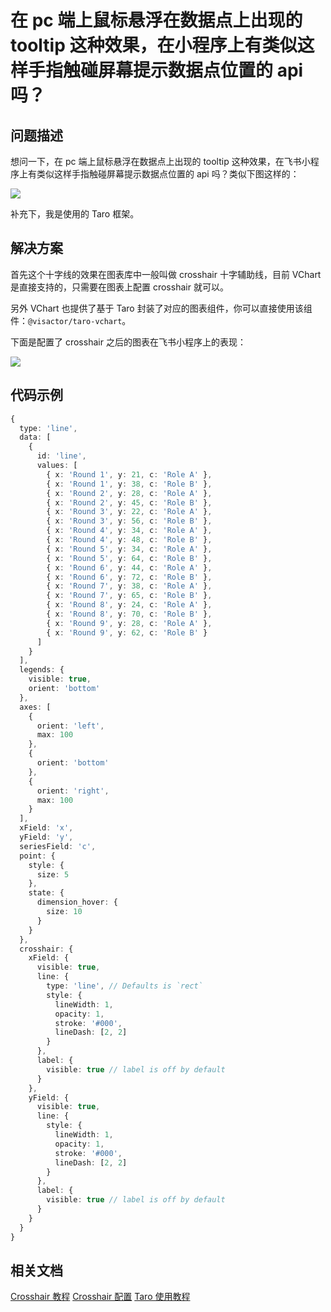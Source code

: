 # 在 pc 端上鼠标悬浮在数据点上出现的 tooltip 这种效果，在小程序上有类似这样手指触碰屏幕提示数据点位置的 api 吗？

## 问题描述

想问一下，在 pc 端上鼠标悬浮在数据点上出现的 tooltip 这种效果，在飞书小程序上有类似这样手指触碰屏幕提示数据点位置的 api 吗？类似下图这样的：

![](/vchart/faq/94-0.png)

补充下，我是使用的 Taro 框架。

## 解决方案

首先这个十字线的效果在图表库中一般叫做 crosshair 十字辅助线，目前 VChart 是直接支持的，只需要在图表上配置 crosshair 就可以。

另外 VChart 也提供了基于 Taro 封装了对应的图表组件，你可以直接使用该组件：`@visactor/taro-vchart`。

下面是配置了 crosshair 之后的图表在飞书小程序上的表现：

![](94-1.gif)

## 代码示例

```ts
{
  type: 'line',
  data: [
    {
      id: 'line',
      values: [
        { x: 'Round 1', y: 21, c: 'Role A' },
        { x: 'Round 1', y: 38, c: 'Role B' },
        { x: 'Round 2', y: 28, c: 'Role A' },
        { x: 'Round 2', y: 45, c: 'Role B' },
        { x: 'Round 3', y: 22, c: 'Role A' },
        { x: 'Round 3', y: 56, c: 'Role B' },
        { x: 'Round 4', y: 34, c: 'Role A' },
        { x: 'Round 4', y: 48, c: 'Role B' },
        { x: 'Round 5', y: 34, c: 'Role A' },
        { x: 'Round 5', y: 64, c: 'Role B' },
        { x: 'Round 6', y: 44, c: 'Role A' },
        { x: 'Round 6', y: 72, c: 'Role B' },
        { x: 'Round 7', y: 38, c: 'Role A' },
        { x: 'Round 7', y: 65, c: 'Role B' },
        { x: 'Round 8', y: 24, c: 'Role A' },
        { x: 'Round 8', y: 70, c: 'Role B' },
        { x: 'Round 9', y: 28, c: 'Role A' },
        { x: 'Round 9', y: 62, c: 'Role B' }
      ]
    }
  ],
  legends: {
    visible: true,
    orient: 'bottom'
  },
  axes: [
    {
      orient: 'left',
      max: 100
    },
    {
      orient: 'bottom'
    },
    {
      orient: 'right',
      max: 100
    }
  ],
  xField: 'x',
  yField: 'y',
  seriesField: 'c',
  point: {
    style: {
      size: 5
    },
    state: {
      dimension_hover: {
        size: 10
      }
    }
  },
  crosshair: {
    xField: {
      visible: true,
      line: {
        type: 'line', // Defaults is `rect`
        style: {
          lineWidth: 1,
          opacity: 1,
          stroke: '#000',
          lineDash: [2, 2]
        }
      },
      label: {
        visible: true // label is off by default
      }
    },
    yField: {
      visible: true,
      line: {
        style: {
          lineWidth: 1,
          opacity: 1,
          stroke: '#000',
          lineDash: [2, 2]
        }
      },
      label: {
        visible: true // label is off by default
      }
    }
  }
}
```

## 相关文档

[Crosshair 教程](https://www.visactor.io/vchart/guide/tutorial_docs/Chart_Concepts/Crosshair)
[Crosshair 配置](https://www.visactor.io/vchart/option/barChart#crosshair)
[Taro 使用教程](https://www.visactor.io/vchart/guide/tutorial_docs/Cross-terminal_and_Developer_Ecology/taro)
